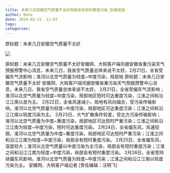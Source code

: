 ```yaml
---
title: 未来几日安徽空气质量不太好局部会有短时重度污染_安徽频道
author: None
date: 2019-02-21- 11:03
tags: 
categories: 
---
```

原标题：未来几日安徽空气质量不太好
<!-- more -->
                
<img align="center" border="0" src="http://p2.ifengimg.com/a/2016/0810/204c433878d5cf9size1_w16_h16.png" />
                
            
原标题：未来几日安徽空气质量不太好安徽网、大皖客户端讯据安徽省重污染天气预报预警中心消息，未来几日，我省空气质量总体来说不太好。2月21日，全省受偏东气流影响；淮河以北空气质量为轻度~中度污染，局部地
原标题：未来几日安徽空气质量不太好
安徽网、大皖客户端讯据安徽省重污染天气预报预警中心消息，未来几日，我省空气质量总体来说不太好。
2月21日，全省受偏东气流影响；淮河以北空气质量为轻度~中度污染，局部地区短时可达重度污染，江淮之间和沿江江南以良为主。
2月22日，全省风速减小，局地有风向辐合，受污染传输影响，淮河以北空气质量为轻度~中度污染，局部地区可达重度污染；江淮之间和沿江江南以轻度污染为主。
2月23日，大气扩散条件较差，受北方污染传输影响；淮河以北空气质量为中度~重度污染，局部地区可达短时严重污染；江淮之间和沿江江南为轻度~中度污染，短时可达重度污染。
2月24日，全省偏东风，风速较弱，淮河以北空气质量为中度~重度污染，局部地区可达短时严重污染；江淮之间和沿江江南为轻度~中度污染，局部会有短时重度污染。
2月25日，全省偏东风，湿度较大；淮河以北空气质量以中度污染为主污染，局部会有短时重度污染；江淮之间和沿江江南为轻度~中度污染，局部会有短时重度污染。
2月26日，全省受持续偏东风影响，淮河以北空气质量为轻度~中度污染；江淮之间和沿江江南以轻度污染为主。
安徽网、大皖客户端记者
[责任编辑：汪明飞]
            
